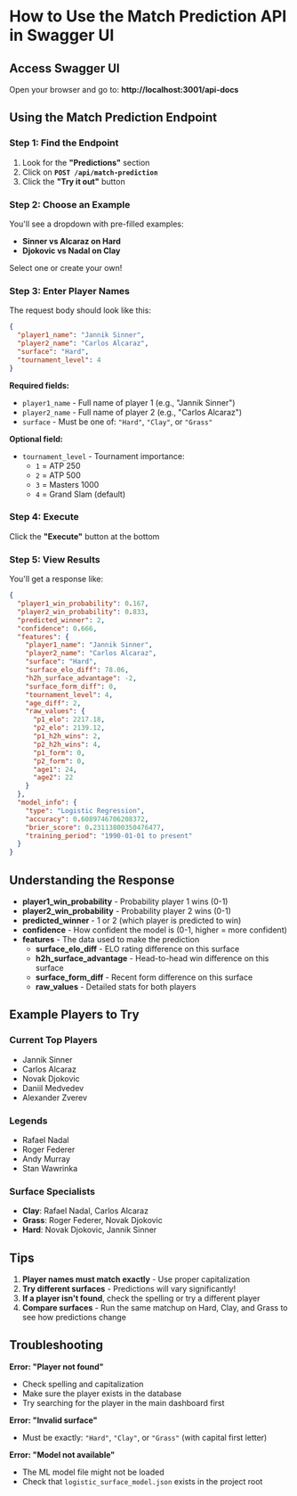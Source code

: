# How to Use the Match Prediction API in Swagger UI

## Access Swagger UI
Open your browser and go to: **http://localhost:3001/api-docs**

## Using the Match Prediction Endpoint

### Step 1: Find the Endpoint
1. Look for the **"Predictions"** section
2. Click on **`POST /api/match-prediction`**
3. Click the **"Try it out"** button

### Step 2: Choose an Example
You'll see a dropdown with pre-filled examples:
- **Sinner vs Alcaraz on Hard**
- **Djokovic vs Nadal on Clay**

Select one or create your own!

### Step 3: Enter Player Names
The request body should look like this:

```json
{
  "player1_name": "Jannik Sinner",
  "player2_name": "Carlos Alcaraz",
  "surface": "Hard",
  "tournament_level": 4
}
```

**Required fields:**
- `player1_name` - Full name of player 1 (e.g., "Jannik Sinner")
- `player2_name` - Full name of player 2 (e.g., "Carlos Alcaraz")
- `surface` - Must be one of: `"Hard"`, `"Clay"`, or `"Grass"`

**Optional field:**
- `tournament_level` - Tournament importance:
  - `1` = ATP 250
  - `2` = ATP 500
  - `3` = Masters 1000
  - `4` = Grand Slam (default)

### Step 4: Execute
Click the **"Execute"** button at the bottom

### Step 5: View Results
You'll get a response like:

```json
{
  "player1_win_probability": 0.167,
  "player2_win_probability": 0.833,
  "predicted_winner": 2,
  "confidence": 0.666,
  "features": {
    "player1_name": "Jannik Sinner",
    "player2_name": "Carlos Alcaraz",
    "surface": "Hard",
    "surface_elo_diff": 78.06,
    "h2h_surface_advantage": -2,
    "surface_form_diff": 0,
    "tournament_level": 4,
    "age_diff": 2,
    "raw_values": {
      "p1_elo": 2217.18,
      "p2_elo": 2139.12,
      "p1_h2h_wins": 2,
      "p2_h2h_wins": 4,
      "p1_form": 0,
      "p2_form": 0,
      "age1": 24,
      "age2": 22
    }
  },
  "model_info": {
    "type": "Logistic Regression",
    "accuracy": 0.6089746706208372,
    "brier_score": 0.23113800350476477,
    "training_period": "1990-01-01 to present"
  }
}
```

## Understanding the Response

- **player1_win_probability** - Probability player 1 wins (0-1)
- **player2_win_probability** - Probability player 2 wins (0-1)
- **predicted_winner** - 1 or 2 (which player is predicted to win)
- **confidence** - How confident the model is (0-1, higher = more confident)
- **features** - The data used to make the prediction
  - **surface_elo_diff** - ELO rating difference on this surface
  - **h2h_surface_advantage** - Head-to-head win difference on this surface
  - **surface_form_diff** - Recent form difference on this surface
  - **raw_values** - Detailed stats for both players

## Example Players to Try

### Current Top Players
- Jannik Sinner
- Carlos Alcaraz
- Novak Djokovic
- Daniil Medvedev
- Alexander Zverev

### Legends
- Rafael Nadal
- Roger Federer
- Andy Murray
- Stan Wawrinka

### Surface Specialists
- **Clay**: Rafael Nadal, Carlos Alcaraz
- **Grass**: Roger Federer, Novak Djokovic
- **Hard**: Novak Djokovic, Jannik Sinner

## Tips

1. **Player names must match exactly** - Use proper capitalization
2. **Try different surfaces** - Predictions will vary significantly!
3. **If a player isn't found**, check the spelling or try a different player
4. **Compare surfaces** - Run the same matchup on Hard, Clay, and Grass to see how predictions change

## Troubleshooting

**Error: "Player not found"**
- Check spelling and capitalization
- Make sure the player exists in the database
- Try searching for the player in the main dashboard first

**Error: "Invalid surface"**
- Must be exactly: `"Hard"`, `"Clay"`, or `"Grass"` (with capital first letter)

**Error: "Model not available"**
- The ML model file might not be loaded
- Check that `logistic_surface_model.json` exists in the project root

